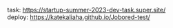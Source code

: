 task: https://startup-summer-2023-dev-task.super.site/  
deploy: https://katekaliaha.github.io/Jobored-test/
